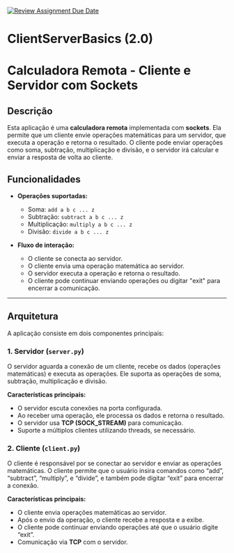 [![Review Assignment Due Date](https://classroom.github.com/assets/deadline-readme-button-22041afd0340ce965d47ae6ef1cefeee28c7c493a6346c4f15d667ab976d596c.svg)](https://classroom.github.com/a/qjXMgXsV)
# ClientServerBasics (2.0)
# Calculadora Remota - Cliente e Servidor com Sockets

## Descrição

Esta aplicação é uma **calculadora remota** implementada com **sockets**. Ela permite que um cliente envie operações matemáticas para um servidor, que executa a operação e retorna o resultado. O cliente pode enviar operações como soma, subtração, multiplicação e divisão, e o servidor irá calcular e enviar a resposta de volta ao cliente.

## Funcionalidades

- **Operações suportadas:**
  - Soma: `add a b c ... z`
  - Subtração: `subtract a b c ... z`
  - Multiplicação: `multiply a b c ... z`
  - Divisão: `divide a b c ... z`

- **Fluxo de interação:**
  - O cliente se conecta ao servidor.
  - O cliente envia uma operação matemática ao servidor.
  - O servidor executa a operação e retorna o resultado.
  - O cliente pode continuar enviando operações ou digitar "exit" para encerrar a comunicação.

---

## Arquitetura

A aplicação consiste em dois componentes principais:

### 1. Servidor (`server.py`)

O servidor aguarda a conexão de um cliente, recebe os dados (operações matemáticas) e executa as operações. Ele suporta as operações de soma, subtração, multiplicação e divisão.

**Características principais:**
- O servidor escuta conexões na porta configurada.
- Ao receber uma operação, ele processa os dados e retorna o resultado.
- O servidor usa **TCP (SOCK_STREAM)** para comunicação.
- Suporte a múltiplos clientes utilizando threads, se necessário.

### 2. Cliente (`client.py`)

O cliente é responsável por se conectar ao servidor e enviar as operações matemáticas. O cliente permite que o usuário insira comandos como “add”, “subtract”, “multiply”, e “divide”, e também pode digitar “exit” para encerrar a conexão.

**Características principais:**
- O cliente envia operações matemáticas ao servidor.
- Após o envio da operação, o cliente recebe a resposta e a exibe.
- O cliente pode continuar enviando operações até que o usuário digite “exit”.
- Comunicação via **TCP** com o servidor.
